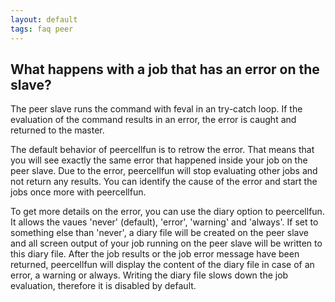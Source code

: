```yaml
---
layout: default
tags: faq peer
---
```


## What happens with a job that has an error on the slave?

The peer slave runs the command with feval in an try-catch loop. If the evaluation of the command results in an error, the error is caught and returned to the master. 

The default behavior of peercellfun is to retrow the error. That means that you will see exactly the same error that happened inside your job on the peer slave. Due to the error, peercellfun will stop evaluating other jobs and not return any results. You can identify the cause of the error and start the jobs once more with peercellfun.

To get more details on the error, you can use the diary option to peercellfun. It allows the vaues 'never' (default), 'error', 'warning' and 'always'. If set to something else than 'never', a diary file will be created on the peer slave and all screen output of your job running on the peer slave will be written to this diary file. After the job results or the job error message have been returned, peercellfun will display the content of the diary file in case of an error, a warning or always. Writing the diary file slows down the job evaluation, therefore it is disabled by default.

 
